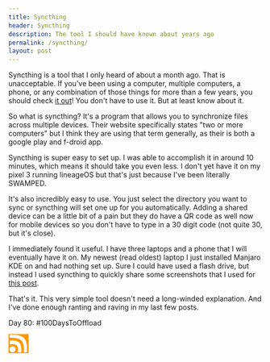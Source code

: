 ```yaml
---
title: Syncthing
header: Syncthing
description: The tool I should have known about years ago
permalink: /syncthing/
layout: post
---
```


Syncthing is a tool that I only heard of about a month ago. That is unacceptable. If you've been using a computer, multiple computers, a phone, or any combination of those things for more than a few years, you should check [it out](https://syncthing.net/)! You don't have to use it. But at least know about it.

So what is syncthing? It's a program that allows you to synchronize files across multiple devices. Their website specifically states "two or more computers" but I think they are using that term generally, as their is both a google play and f-droid app.

Syncthing is super easy to set up. I was able to accomplish it in around 10 minutes, which means it should take you even less. I don't yet have it on my pixel 3 running lineageOS but that's just because I've been literally SWAMPED.

It's also incredibly easy to use. You just select the directory you want to sync or syncthing will set one up for you automatically. Adding a shared device can be a little bit of a pain but they do have a QR code as well now for mobile devices so you don't have to type in a 30 digit code (not quite 30, but it's close).

I immediately found it useful. I have three laptops and a phone that I will eventually have it on. My newest (read oldest) laptop I just installed Manjaro KDE on and had nothing set up. Sure I could have used a flash drive, but instead I used syncthing to quickly share some screenshots  that I used for [this post](https://rmooreblog.netlify.app/htop/).

That's it. This very simple tool doesn't need a long-winded explanation. And I've done enough ranting and raving in my last few posts.

Day 80: #100DaysToOffload

<a href="https://rmooreblog.netlify.app/feed.xml"><img src="/assets/images/rss_feed.jpg" style="opacity:1;" width="40"/></a>

